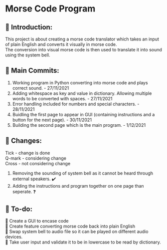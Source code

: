 # Morse Code Program
## 🍼 Introduction:  
This project is about creating a morse code translator which takes an input of plain English and converts it visually in morse code.  
The conversion into visual morse code is then used to translate it into sound using the system bell.  

## 🥊 Main Commits:
1. Working program in Python converting into morse code and plays correct sound. - 27/11/2021  
2. Adding whitespace as key and value in dictionary. Allowing multiple words to be converted with spaces. - 27/11/2021  
3. Error handling included for numbers and special characters. - 28/11/2021  
4. Buidling the first page to appear in GUI (containing instructions and a button for the next page). - 30/11/2021  
5. Building the second page which is the main program. - 1/12/2021

## 🔄 Changes:
Tick - change is done  
Q-mark - considering change  
Cross - not considering change  
1. Removing the sounding of system bell as it cannot be heard through external speakers. ✔️  
2. Adding the instructions and program together on one page than seperate. ❓    

## 🚀 To-do:
🔨 Create a GUI to encase code    
🔨 Create feature converting morse code back into plain English  
🔨 Swap system bell to audio file so it can be played on different audio devices.   
🔨 Take user input and validate it to be in lowercase to be read by dictionary.  
